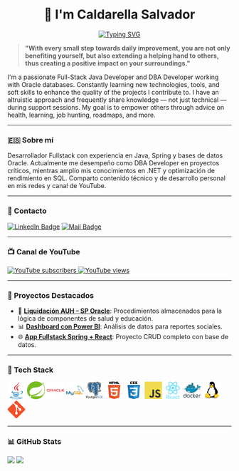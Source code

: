 <h1 align="center">🌱 I'm Caldarella Salvador</h1>

<p align="center">
  <a href="https://git.io/typing-svg">
    <img src="https://readme-typing-svg.demolab.com?font=Fira+Code&weight=600&pause=1000&color=F70000&center=true&width=435&lines=Full-stack+Developer;Backend+Java+Developer;DBA+Developer" alt="Typing SVG" />
  </a> 
</p>

> **"With every small step towards daily improvement, you are not only benefiting yourself, but also extending a helping hand to others, thus creating a positive impact on your surroundings."**

I'm a passionate Full-Stack Java Developer and DBA Developer working with Oracle databases. Constantly learning new technologies, tools, and soft skills to enhance the quality of the projects I contribute to. I have an altruistic approach and frequently share knowledge — not just technical — during support sessions. My goal is to empower others through advice on health, learning, job hunting, roadmaps, and more.

---

### 🇪🇸 Sobre mí

Desarrollador Fullstack con experiencia en Java, Spring y bases de datos Oracle. Actualmente me desempeño como DBA Developer en proyectos críticos, mientras amplío mis conocimientos en .NET y optimización de rendimiento en SQL. Comparto contenido técnico y de desarrollo personal en mis redes y canal de YouTube.

---

### 🔗 Contacto

[![LinkedIn Badge](https://img.shields.io/badge/-Salvador_Caldarella-0e76a8?style=flat&labelColor=0e76a8&logo=linkedin&logoColor=white)](https://www.linkedin.com/in/salvadorcaldarella82/) 
[![Mail Badge](https://img.shields.io/badge/-salvatury82@gmail.com-c0392b?style=flat&labelColor=c0392b&logo=gmail&logoColor=white)](mailto:salvatury82@gmail.com)

---

### 📺 Canal de YouTube

<p align="left">
  <a href="https://www.youtube.com/@salvatury?sub_confirmation=1">
    <img alt="YouTube subscribers" title="Subscribe to my channel" src="https://custom-icon-badges.demolab.com/youtube/channel/subscribers/UC2-FOzcqTNHl91HdH-GHzgw?color=%23E05D44&label=SUBSCRIBE&logo=video&logoColor=white&style=for-the-badge&labelColor=CE4630"/>
  </a> 
  <a href="https://www.youtube.com/@salvatury">
    <img alt="YouTube views" title="YouTube views" src="https://custom-icon-badges.demolab.com/youtube/channel/views/UC2-FOzcqTNHl91HdH-GHzgw?color=%23E1AD0E&logo=eye&logoColor=white&style=for-the-badge&labelColor=C79600"/>
  </a>
</p>

---

### 🚀 Proyectos Destacados

- 🔧 [**Liquidación AUH – SP Oracle**](https://github.com/Salvatury/proyecto-liquidacion-auh): Procedimientos almacenados para la lógica de componentes de salud y educación.
- 📊 [**Dashboard con Power BI**](https://github.com/Salvatury/proyecto-bi): Análisis de datos para reportes sociales.
- 🌐 [**App Fullstack Spring + React**](https://github.com/Salvatury/fullstack-spring-react): Proyecto CRUD completo con base de datos.

---

### 🧰 Tech Stack

<p align="left">
  <img src="https://raw.githubusercontent.com/devicons/devicon/master/icons/java/java-original.svg" alt="Java" width="40" height="40"/>
  <img src="https://raw.githubusercontent.com/devicons/devicon/master/icons/spring/spring-original.svg" alt="Spring" width="40" height="40"/>
  <img src="https://raw.githubusercontent.com/devicons/devicon/master/icons/oracle/oracle-original.svg" alt="Oracle" width="40" height="40"/>
  <img src="https://raw.githubusercontent.com/devicons/devicon/master/icons/mysql/mysql-original-wordmark.svg" alt="MySQL" width="40" height="40"/>
  <img src="https://raw.githubusercontent.com/devicons/devicon/master/icons/postgresql/postgresql-original-wordmark.svg" alt="PostgreSQL" width="40" height="40"/>
  <img src="https://raw.githubusercontent.com/devicons/devicon/master/icons/html5/html5-original-wordmark.svg" alt="HTML5" width="40" height="40"/>
  <img src="https://raw.githubusercontent.com/devicons/devicon/master/icons/css3/css3-original-wordmark.svg" alt="CSS3" width="40" height="40"/>
  <img src="https://raw.githubusercontent.com/devicons/devicon/master/icons/javascript/javascript-original.svg" alt="JavaScript" width="40" height="40"/>
  <img src="https://raw.githubusercontent.com/devicons/devicon/master/icons/react/react-original-wordmark.svg" alt="React" width="40" height="40"/>
  <img src="https://raw.githubusercontent.com/devicons/devicon/master/icons/docker/docker-original-wordmark.svg" alt="Docker" width="40" height="40"/>
  <img src="https://raw.githubusercontent.com/devicons/devicon/master/icons/linux/linux-original.svg" alt="Linux" width="40" height="40"/>
  <img src="https://raw.githubusercontent.com/devicons/devicon/master/icons/git/git-original.svg" alt="Git" width="40" height="40"/>
</p>

---

### 📊 GitHub Stats

<p align="left">
  <img src="https://github-readme-stats.vercel.app/api?username=Salvatury&show_icons=true&theme=github_dark&count_private=true&hide_title=true" height="160"/>
  <img src="https://github-readme-streak-stats.herokuapp.com?user=Salvatury&theme=github-dark&hide_border=false" height="160"/>
</p>
